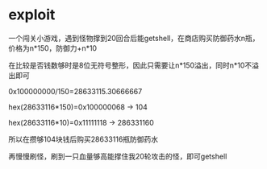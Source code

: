 # exploit

一个闯关小游戏，遇到怪物撑到20回合后能getshell，在商店购买防御药水n瓶，价格为n*150，防御力+n\*10

在比较是否钱数够时是8位无符号整形，因此只需要让n\*150溢出，同时n\*10不溢出即可

0x100000000/150=28633115.30666667

hex(28633116*150)=0x100000068  ->  104

hex(28633116*10)=0x11111118    ->  286331160

所以在攒够104块钱后购买28633116瓶防御药水

再慢慢刷怪，刷到一只血量够高能撑住我20轮攻击的怪，即可getshell

